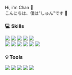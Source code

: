 Hi, i'm Chan 👋<br>
こんにちは、僕は"しゅん"です 👋
<br>
### 💻 Skills
<img src="https://img.shields.io/badge/csharp-512BD4?style=for-the-badge&logo=csharp&logoColor=black"> <img src="https://img.shields.io/badge/dotnet-512BD4?style=for-the-badge&logo=dotnet&logoColor=black"> <img src="https://img.shields.io/badge/vuedotjs-4FC08D?style=for-the-badge&logo=vuedotjs&logoColor=black"> <img src="https://img.shields.io/badge/angularjs-DD0031?style=for-the-badge&logo=angularjs&logoColor=black"> <img src="https://img.shields.io/badge/javascript-F7DF1E?style=for-the-badge&logo=javascript&logoColor=black"> <br>
<img src="https://img.shields.io/badge/html5-E34F26?style=for-the-badge&logo=html5&logoColor=black"> <img src="https://img.shields.io/badge/css3-1572B6?style=for-the-badge&logo=css3&logoColor=black"> <img src="https://img.shields.io/badge/oracle-F80000?style=for-the-badge&logo=oracle&logoColor=black"> <img src="https://img.shields.io/badge/spring-6DB33F?style=for-the-badge&logo=spring&logoColor=black"> <img src="https://img.shields.io/badge/springboot-6DB33F?style=for-the-badge&logo=springboot&logoColor=black"> <img src="https://img.shields.io/badge/mysql-4479A1?style=for-the-badge&logo=mysql&logoColor=black">
<br>
### 💡 Tools
<img src="https://img.shields.io/badge/azuredevops-0078D7?style=for-the-badge&logo=azuredevops&logoColor=black"> <img src="https://img.shields.io/badge/visualstudio-5C2D91?style=for-the-badge&logo=visualstudio&logoColor=black"> <img src="https://img.shields.io/badge/sourcetree-0052CC?style=for-the-badge&logo=sourcetree&logoColor=black"> <img src="https://img.shields.io/badge/git-F05032?style=for-the-badge&logo=git&logoColor=black"> <img src="https://img.shields.io/badge/slack-4A154B?style=for-the-badge&logo=slack&logoColor=black">
